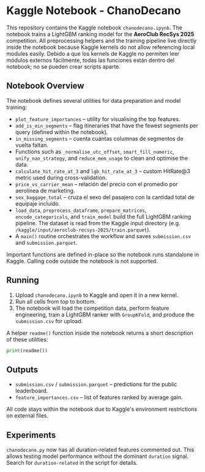 # Kaggle Notebook - ChanoDecano

This repository contains the Kaggle notebook `chanodecano.ipynb`. The notebook trains a LightGBM ranking model for the **AeroClub RecSys 2025** competition. All preprocessing helpers and the training pipeline live directly inside the notebook because Kaggle kernels do not allow referencing local modules easily.
Debido a que los kernels de Kaggle no permiten leer módulos externos fácilmente, todas las funciones están dentro del notebook; no se pueden crear scripts aparte.

## Notebook Overview

The notebook defines several utilities for data preparation and model training:

- `plot_feature_importances` – utility for visualising the top features.
- `add_is_min_segments` – flag itineraries that have the fewest segments per query (defined within the notebook).
- `in_missing_segments` – cuenta cuántas columnas de segmentos de vuelta faltan.
- Functions such as `_normalise_utc_offset`, `smart_fill_numeric`, `unify_nan_strategy`, and `reduce_mem_usage` to clean and optimise the data.
- `calculate_hit_rate_at_3` and `lgb_hit_rate_at_3` – custom HitRate@3 metric used during cross-validation.
- `price_vs_carrier_mean` – relación del precio con el promedio por aerolínea de marketing.
- `sex_baggage_total` – cruza el sexo del pasajero con la cantidad total de equipaje incluido.
- `load_data`, `preprocess_dataframe`, `prepare_matrices`, `encode_categoricals`, and `train_model` build the full LightGBM ranking pipeline. The dataset is read from the Kaggle input directory (e.g. `/kaggle/input/aeroclub-recsys-2025/train.parquet`).
- A `main()` routine orchestrates the workflow and saves `submission.csv` and `submission.parquet`.

Important functions are defined in-place so the notebook runs standalone in Kaggle. Calling code outside the notebook is not supported.

## Running

1. Upload `chanodecano.ipynb` to Kaggle and open it in a new kernel.
2. Run all cells from top to bottom.
3. The notebook will load the competition data, perform feature engineering, train a LightGBM ranker with `GroupKFold`, and produce the `submission.csv` for upload.

A helper `readme()` function inside the notebook returns a short description of these utilities:

```python
print(readme())
```

## Outputs

- `submission.csv` / `submission.parquet` – predictions for the public leaderboard.
- `feature_importances.csv` – list of features ranked by average gain.

All code stays within the notebook due to Kaggle's environment restrictions on external files.

## Experiments

`chanodecano.py` now has all duration-related features commented out. This allows
testing model performance without the dominant `duration` signal. Search for
`duration-related` in the script for details.
